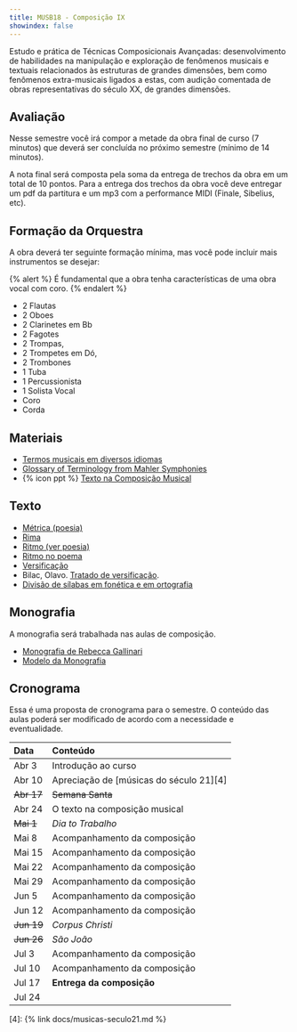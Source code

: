 ```yaml
---
title: MUSB18 - Composição IX
showindex: false
---
```


Estudo e prática de Técnicas Composicionais Avançadas: desenvolvimento de
habilidades na manipulação e exploração de fenômenos musicais e textuais
relacionados às estruturas de grandes dimensões, bem como fenômenos
extra-musicais ligados a estas, com audição comentada de obras representativas
do século XX, de grandes dimensões.


## Avaliação

Nesse semestre você irá compor a metade da obra final de curso (7 minutos) que
deverá ser concluída no próximo semestre (mínimo de 14 minutos).

A nota final será composta pela soma da entrega de trechos da obra em um total
de 10 pontos. Para a entrega dos trechos da obra você deve entregar um pdf da
partitura e um mp3 com a performance MIDI (Finale, Sibelius, etc).


## Formação da Orquestra

A obra deverá ter seguinte formação mínima, mas você pode incluir mais
instrumentos se desejar:

{% alert %}
É fundamental que a obra tenha características de uma obra vocal com coro.
{% endalert %}

- 2 Flautas
- 2 Oboes
- 2 Clarinetes em Bb
- 2 Fagotes
- 2 Trompas,
- 2 Trompetes em Dó,
- 2 Trombones
- 1 Tuba
- 1 Percussionista
- 1 Solista Vocal
- Coro
- Corda

## Materiais

- [Termos musicais em diversos idiomas](https://web.library.yale.edu/cataloging/music/instname)
- [Glossary of Terminology from Mahler Symphonies](https://www.orchestralibrary.com/reftables/mahler2gloss.html)
- {% icon ppt %} [Texto na Composição Musical][1]

## Texto

- [Métrica (poesia)](http://pt.wikipedia.org/wiki/Métrica_(poesia))
- [Rima](http://pt.wikipedia.org/wiki/Rima)
- [Ritmo (ver poesia)](http://pt.wikipedia.org/wiki/Ritmo)
- [Ritmo no poema](http://pt.wikipedia.org/wiki/Ritmo_no_poema)
- [Versificação](http://pt.wikipedia.org/wiki/Versificação)
- Bilac, Olavo. [Tratado de versificação](https://digital.bbm.usp.br/handle/bbm/4711).
- [Divisão de sílabas em fonética e em ortografia](http://www.academia.org.br/artigos/divisao-de-silabas-em-fonetica-e-em-ortografia)


## Monografia

A monografia será trabalhada nas aulas de composição.

- [Monografia de Rebecca Gallinari][2]
- [Modelo da Monografia][3]

[1]: https://www.icloud.com/iclouddrive/0eb2fV0vh_mh-VoIioGq-pvyA
[2]: https://www.icloud.com/iclouddrive/028K4RWG0lA0ZC0d540OybYqA#Monografia_Rebecca
[3]: https://www.icloud.com/iclouddrive/00693UKcLaSE2HZFjZsa96syg#Modelo_Monografia


## Cronograma

Essa é uma proposta de cronograma para o semestre. O conteúdo das aulas poderá
ser modificado de acordo com a necessidade e eventualidade.

| Data       | Conteúdo                                |
|:-----------|:----------------------------------------|
| Abr 3      | Introdução ao curso                     |
| Abr 10     | Apreciação de [músicas do século 21][4] |
| ~~Abr 17~~ | ~~Semana Santa~~                        |
| Abr 24     | O texto na composição musical           |
| ~~Mai 1~~  | *Dia to Trabalho*                       |
| Mai 8      | Acompanhamento da composição            |
| Mai 15     | Acompanhamento da composição            |
| Mai 22     | Acompanhamento da composição            |
| Mai 29     | Acompanhamento da composição            |
| Jun 5      | Acompanhamento da composição            |
| Jun 12     | Acompanhamento da composição            |
| ~~Jun 19~~ | *Corpus Christi*                        |
| ~~Jun 26~~ | *São João*                              |
| Jul 3      | Acompanhamento da composição            |
| Jul 10     | Acompanhamento da composição            |
| Jul 17     | **Entrega da composição**               |
| Jul 24     |                                         |

[4]: {% link docs/musicas-seculo21.md %}

